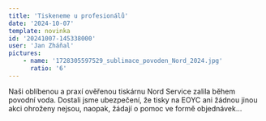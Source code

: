 ```yaml
---
title: 'Tiskeneme u profesionálů'
date: '2024-10-07'
template: novinka
id: '20241007-145338000'
user: 'Jan Zháňal'
pictures:
    - name: '1728305597529_sublimace_povoden_Nord_2024.jpg'
      ratio: '6'
---
```

Naši oblíbenou a praxí ověřenou tiskárnu Nord Service zalila během povodní voda. Dostali jsme ubezpečení, že tisky na EOYC ani žádnou jinou akci ohroženy nejsou, naopak, žádají o pomoc ve formě objednávek...
